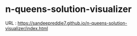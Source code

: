 # n-queens-solution-visualizer

URL : https://sandeepreddie7.github.io/n-queens-solution-visualizer/index.html

